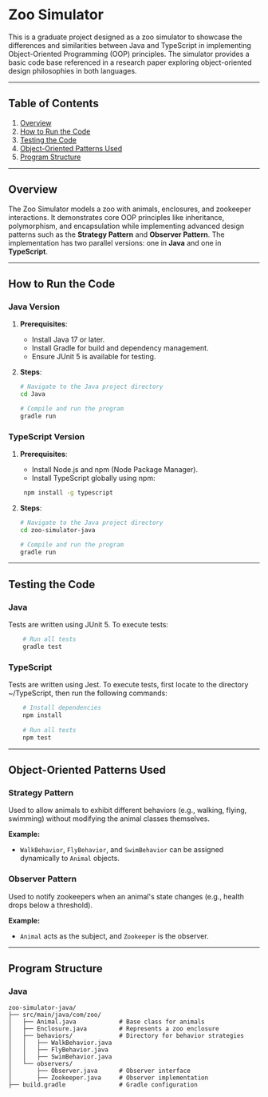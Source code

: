# Zoo Simulator

This is a graduate project designed as a zoo simulator to showcase the differences and similarities between Java and TypeScript in implementing Object-Oriented Programming (OOP) principles. The simulator provides a basic code base referenced in a research paper exploring object-oriented design philosophies in both languages.

---

## Table of Contents
1. [Overview](#overview)
2. [How to Run the Code](#how-to-run-the-code)
3. [Testing the Code](#testing-the-code)
4. [Object-Oriented Patterns Used](#object-oriented-patterns-used)
5. [Program Structure](#program-structure)

---

## Overview

The Zoo Simulator models a zoo with animals, enclosures, and zookeeper interactions. It demonstrates core OOP principles like inheritance, polymorphism, and encapsulation while implementing advanced design patterns such as the **Strategy Pattern** and **Observer Pattern**. The implementation has two parallel versions: one in **Java** and one in **TypeScript**.

---

## How to Run the Code

### Java Version
1. **Prerequisites**:
    - Install Java 17 or later.
    - Install Gradle for build and dependency management.
    - Ensure JUnit 5 is available for testing.

2. **Steps**:
   ```bash
   # Navigate to the Java project directory
   cd Java

   # Compile and run the program
   gradle run
   
### TypeScript Version

1. **Prerequisites**:
   - Install Node.js and npm (Node Package Manager).
   - Install TypeScript globally using npm:
   ```bash
    npm install -g typescript
   ```

2. **Steps**:
   ```bash
   # Navigate to the Java project directory
   cd zoo-simulator-java

   # Compile and run the program
   gradle run
   
---

## Testing the Code
### Java
Tests are written using JUnit 5. To execute tests:
```bash
    # Run all tests
    gradle test
```


### TypeScript
Tests are written using Jest. To execute tests, first locate to the directory ~/TypeScript, then run the following commands:
``` bash
    # Install dependencies
    npm install
    
    # Run all tests
    npm test
```

---

## Object-Oriented Patterns Used

### Strategy Pattern
Used to allow animals to exhibit different behaviors (e.g., walking, flying, swimming) without modifying the animal classes themselves.

**Example:**
- `WalkBehavior`, `FlyBehavior`, and `SwimBehavior` can be assigned dynamically to `Animal` objects.

### Observer Pattern
Used to notify zookeepers when an animal's state changes (e.g., health drops below a threshold).

**Example:**
- `Animal` acts as the subject, and `Zookeeper` is the observer.

---

## Program Structure

### Java

```plaintext
zoo-simulator-java/
├── src/main/java/com/zoo/
│   ├── Animal.java            # Base class for animals
│   ├── Enclosure.java         # Represents a zoo enclosure
│   ├── behaviors/             # Directory for behavior strategies
│   │   ├── WalkBehavior.java
│   │   ├── FlyBehavior.java
│   │   ├── SwimBehavior.java
│   └── observers/
│       ├── Observer.java      # Observer interface
│       ├── Zookeeper.java     # Observer implementation
├── build.gradle               # Gradle configuration